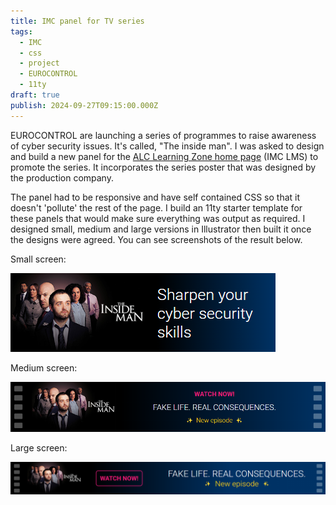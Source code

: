 ```yaml
---
title: IMC panel for TV series
tags:
  - IMC
  - css
  - project
  - EUROCONTROL
  - 11ty
draft: true
publish: 2024-09-27T09:15:00.000Z
---
```

EUROCONTROL are launching a series of programmes to raise awareness of cyber security issues. It's called, "The inside man". I was asked to design and build a new panel for the [ALC Learning Zone home page](https://learningzone.eurocontrol.int/ilp/) (IMC LMS) to promote the series. It incorporates the series poster that was designed by the production company.

The panel had to be responsive and have self contained CSS so that it doesn't 'pollute' the rest of the page. I build an 11ty starter template for these panels that would make sure everything was output as required. I designed small, medium and large versions in Illustrator then built it once the designs were agreed. You can see screenshots of the result below.

Small screen:

![A screenshot of a promotion panel for The Inside Man on a small screen.](/_shared/uploads/safe-panel-mobile.png "The Inside Man: small screen")

Medium screen:

![A screenshot of a promotion panel for The Inside Man on a medium screen.](/_shared/uploads/safe-panel-medium.png "The Inside Man: medium screen.")

Large screen:

![A screenshot of a promotion panel for The Inside Man on a large screen.](/_shared/uploads/safe-panel-large.png "The Inside Man: large screen")
